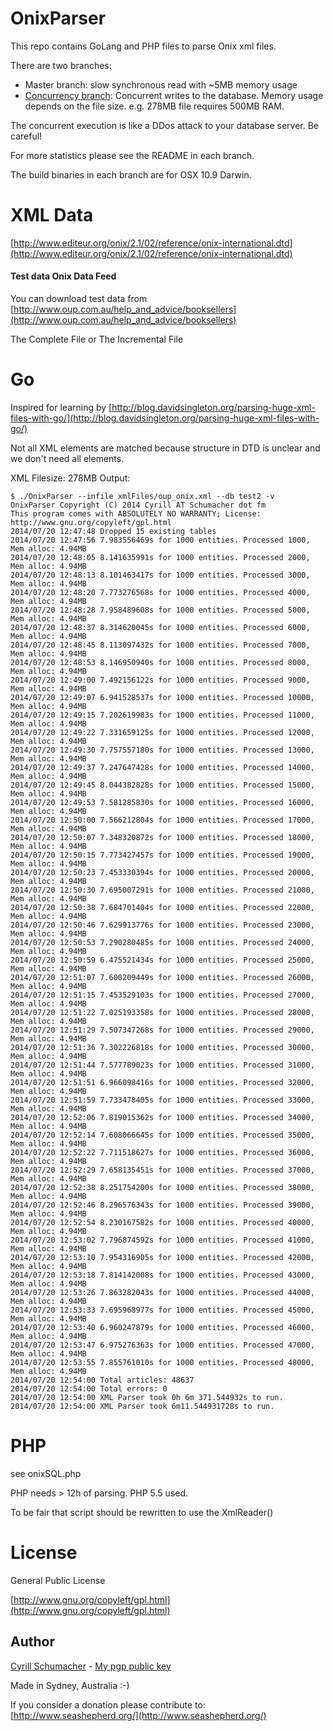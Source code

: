 # OnixParser

This repo contains GoLang and PHP files to parse Onix xml files.

There are two branches:

- Master branch: slow synchronous read with ~5MB memory usage
- [Concurrency branch](https://github.com/SchumacherFM/OnixParser/tree/concurrency): Concurrent writes to the database. Memory usage depends on the file size. e.g. 278MB file requires 500MB RAM.

The concurrent execution is like a DDos attack to your database server. Be careful!

For more statistics please see the README in each branch.

The build binaries in each branch are for OSX 10.9 Darwin.

# XML Data

[http://www.editeur.org/onix/2.1/02/reference/onix-international.dtd](http://www.editeur.org/onix/2.1/02/reference/onix-international.dtd)

#### Test data Onix Data Feed

You can download test data from [http://www.oup.com.au/help_and_advice/booksellers](http://www.oup.com.au/help_and_advice/booksellers)

The Complete File or The Incremental File

# Go

Inspired for learning by [http://blog.davidsingleton.org/parsing-huge-xml-files-with-go/](http://blog.davidsingleton.org/parsing-huge-xml-files-with-go/)

Not all XML elements are matched because structure in DTD is unclear and we don't need all elements.

XML Filesize: 278MB Output:

```
$ ./OnixParser --infile xmlFiles/oup_onix.xml --db test2 -v
OnixParser Copyright (C) 2014 Cyrill AT Schumacher dot fm
This program comes with ABSOLUTELY NO WARRANTY; License: http://www.gnu.org/copyleft/gpl.html
2014/07/20 12:47:48 Dropped 15 existing tables
2014/07/20 12:47:56 7.983556469s for 1000 entities. Processed 1000, Mem alloc: 4.94MB
2014/07/20 12:48:05 8.141635991s for 1000 entities. Processed 2000, Mem alloc: 4.94MB
2014/07/20 12:48:13 8.101463417s for 1000 entities. Processed 3000, Mem alloc: 4.94MB
2014/07/20 12:48:20 7.773276568s for 1000 entities. Processed 4000, Mem alloc: 4.94MB
2014/07/20 12:48:28 7.958489608s for 1000 entities. Processed 5000, Mem alloc: 4.94MB
2014/07/20 12:48:37 8.314620045s for 1000 entities. Processed 6000, Mem alloc: 4.94MB
2014/07/20 12:48:45 8.113097432s for 1000 entities. Processed 7000, Mem alloc: 4.94MB
2014/07/20 12:48:53 8.146950940s for 1000 entities. Processed 8000, Mem alloc: 4.94MB
2014/07/20 12:49:00 7.492156122s for 1000 entities. Processed 9000, Mem alloc: 4.94MB
2014/07/20 12:49:07 6.941528537s for 1000 entities. Processed 10000, Mem alloc: 4.94MB
2014/07/20 12:49:15 7.202619983s for 1000 entities. Processed 11000, Mem alloc: 4.94MB
2014/07/20 12:49:22 7.331659125s for 1000 entities. Processed 12000, Mem alloc: 4.94MB
2014/07/20 12:49:30 7.757557180s for 1000 entities. Processed 13000, Mem alloc: 4.94MB
2014/07/20 12:49:37 7.247647428s for 1000 entities. Processed 14000, Mem alloc: 4.94MB
2014/07/20 12:49:45 8.044382828s for 1000 entities. Processed 15000, Mem alloc: 4.94MB
2014/07/20 12:49:53 7.581285830s for 1000 entities. Processed 16000, Mem alloc: 4.94MB
2014/07/20 12:50:00 7.566212804s for 1000 entities. Processed 17000, Mem alloc: 4.94MB
2014/07/20 12:50:07 7.348320872s for 1000 entities. Processed 18000, Mem alloc: 4.94MB
2014/07/20 12:50:15 7.773427457s for 1000 entities. Processed 19000, Mem alloc: 4.94MB
2014/07/20 12:50:23 7.453330394s for 1000 entities. Processed 20000, Mem alloc: 4.94MB
2014/07/20 12:50:30 7.695007291s for 1000 entities. Processed 21000, Mem alloc: 4.94MB
2014/07/20 12:50:38 7.684701404s for 1000 entities. Processed 22000, Mem alloc: 4.94MB
2014/07/20 12:50:46 7.629913776s for 1000 entities. Processed 23000, Mem alloc: 4.94MB
2014/07/20 12:50:53 7.290280485s for 1000 entities. Processed 24000, Mem alloc: 4.94MB
2014/07/20 12:50:59 6.475521434s for 1000 entities. Processed 25000, Mem alloc: 4.94MB
2014/07/20 12:51:07 7.600209449s for 1000 entities. Processed 26000, Mem alloc: 4.94MB
2014/07/20 12:51:15 7.453529103s for 1000 entities. Processed 27000, Mem alloc: 4.94MB
2014/07/20 12:51:22 7.025193358s for 1000 entities. Processed 28000, Mem alloc: 4.94MB
2014/07/20 12:51:29 7.507347268s for 1000 entities. Processed 29000, Mem alloc: 4.94MB
2014/07/20 12:51:36 7.302226818s for 1000 entities. Processed 30000, Mem alloc: 4.94MB
2014/07/20 12:51:44 7.577789023s for 1000 entities. Processed 31000, Mem alloc: 4.94MB
2014/07/20 12:51:51 6.966098416s for 1000 entities. Processed 32000, Mem alloc: 4.94MB
2014/07/20 12:51:59 7.733478405s for 1000 entities. Processed 33000, Mem alloc: 4.94MB
2014/07/20 12:52:06 7.819015362s for 1000 entities. Processed 34000, Mem alloc: 4.94MB
2014/07/20 12:52:14 7.608066645s for 1000 entities. Processed 35000, Mem alloc: 4.94MB
2014/07/20 12:52:22 7.711518627s for 1000 entities. Processed 36000, Mem alloc: 4.94MB
2014/07/20 12:52:29 7.658135451s for 1000 entities. Processed 37000, Mem alloc: 4.94MB
2014/07/20 12:52:38 8.251754200s for 1000 entities. Processed 38000, Mem alloc: 4.94MB
2014/07/20 12:52:46 8.296576343s for 1000 entities. Processed 39000, Mem alloc: 4.94MB
2014/07/20 12:52:54 8.230167582s for 1000 entities. Processed 40000, Mem alloc: 4.94MB
2014/07/20 12:53:02 7.796874592s for 1000 entities. Processed 41000, Mem alloc: 4.94MB
2014/07/20 12:53:10 7.954316905s for 1000 entities. Processed 42000, Mem alloc: 4.94MB
2014/07/20 12:53:18 7.814142008s for 1000 entities. Processed 43000, Mem alloc: 4.94MB
2014/07/20 12:53:26 7.863282043s for 1000 entities. Processed 44000, Mem alloc: 4.94MB
2014/07/20 12:53:33 7.695968977s for 1000 entities. Processed 45000, Mem alloc: 4.94MB
2014/07/20 12:53:40 6.960247879s for 1000 entities. Processed 46000, Mem alloc: 4.94MB
2014/07/20 12:53:47 6.975276363s for 1000 entities. Processed 47000, Mem alloc: 4.94MB
2014/07/20 12:53:55 7.855761010s for 1000 entities. Processed 48000, Mem alloc: 4.94MB
2014/07/20 12:54:00 Total articles: 48637
2014/07/20 12:54:00 Total errors: 0
2014/07/20 12:54:00 XML Parser took 0h 6m 371.544932s to run.
2014/07/20 12:54:00 XML Parser took 6m11.544931728s to run.
```

# PHP

see onixSQL.php

PHP needs > 12h of parsing. PHP 5.5 used.

To be fair that script should be rewritten to use the XmlReader()

# License

General Public License

[http://www.gnu.org/copyleft/gpl.html](http://www.gnu.org/copyleft/gpl.html)

Author
------

[Cyrill Schumacher](https://github.com/SchumacherFM) - [My pgp public key](http://www.schumacher.fm/cyrill.asc)

Made in Sydney, Australia :-)

If you consider a donation please contribute to: [http://www.seashepherd.org/](http://www.seashepherd.org/)
